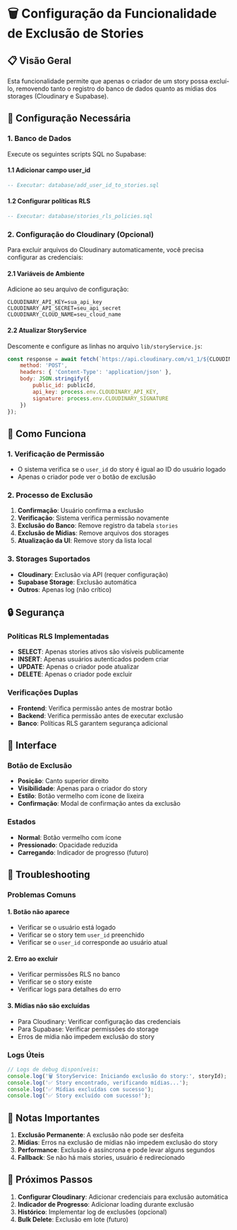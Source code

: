 # 🗑️ Configuração da Funcionalidade de Exclusão de Stories

## 📋 Visão Geral

Esta funcionalidade permite que apenas o criador de um story possa excluí-lo, removendo tanto o registro do banco de dados quanto as mídias dos storages (Cloudinary e Supabase).

## 🔧 Configuração Necessária

### 1. Banco de Dados

Execute os seguintes scripts SQL no Supabase:

#### 1.1 Adicionar campo user_id
```sql
-- Executar: database/add_user_id_to_stories.sql
```

#### 1.2 Configurar políticas RLS
```sql
-- Executar: database/stories_rls_policies.sql
```

### 2. Configuração do Cloudinary (Opcional)

Para excluir arquivos do Cloudinary automaticamente, você precisa configurar as credenciais:

#### 2.1 Variáveis de Ambiente
Adicione ao seu arquivo de configuração:
```env
CLOUDINARY_API_KEY=sua_api_key
CLOUDINARY_API_SECRET=seu_api_secret
CLOUDINARY_CLOUD_NAME=seu_cloud_name
```

#### 2.2 Atualizar StoryService
Descomente e configure as linhas no arquivo `lib/storyService.js`:
```javascript
const response = await fetch(`https://api.cloudinary.com/v1_1/${CLOUDINARY_CLOUD_NAME}/image/destroy`, {
    method: 'POST',
    headers: { 'Content-Type': 'application/json' },
    body: JSON.stringify({
        public_id: publicId,
        api_key: process.env.CLOUDINARY_API_KEY,
        signature: process.env.CLOUDINARY_SIGNATURE
    })
});
```

## 🎯 Como Funciona

### 1. Verificação de Permissão
- O sistema verifica se o `user_id` do story é igual ao ID do usuário logado
- Apenas o criador pode ver o botão de exclusão

### 2. Processo de Exclusão
1. **Confirmação**: Usuário confirma a exclusão
2. **Verificação**: Sistema verifica permissão novamente
3. **Exclusão do Banco**: Remove registro da tabela `stories`
4. **Exclusão de Mídias**: Remove arquivos dos storages
5. **Atualização da UI**: Remove story da lista local

### 3. Storages Suportados
- **Cloudinary**: Exclusão via API (requer configuração)
- **Supabase Storage**: Exclusão automática
- **Outros**: Apenas log (não crítico)

## 🔒 Segurança

### Políticas RLS Implementadas
- **SELECT**: Apenas stories ativos são visíveis publicamente
- **INSERT**: Apenas usuários autenticados podem criar
- **UPDATE**: Apenas o criador pode atualizar
- **DELETE**: Apenas o criador pode excluir

### Verificações Duplas
- **Frontend**: Verifica permissão antes de mostrar botão
- **Backend**: Verifica permissão antes de executar exclusão
- **Banco**: Políticas RLS garantem segurança adicional

## 🎨 Interface

### Botão de Exclusão
- **Posição**: Canto superior direito
- **Visibilidade**: Apenas para o criador do story
- **Estilo**: Botão vermelho com ícone de lixeira
- **Confirmação**: Modal de confirmação antes da exclusão

### Estados
- **Normal**: Botão vermelho com ícone
- **Pressionado**: Opacidade reduzida
- **Carregando**: Indicador de progresso (futuro)

## 🐛 Troubleshooting

### Problemas Comuns

#### 1. Botão não aparece
- Verificar se o usuário está logado
- Verificar se o story tem `user_id` preenchido
- Verificar se o `user_id` corresponde ao usuário atual

#### 2. Erro ao excluir
- Verificar permissões RLS no banco
- Verificar se o story existe
- Verificar logs para detalhes do erro

#### 3. Mídias não são excluídas
- Para Cloudinary: Verificar configuração das credenciais
- Para Supabase: Verificar permissões do storage
- Erros de mídia não impedem exclusão do story

### Logs Úteis
```javascript
// Logs de debug disponíveis:
console.log('🗑️ StoryService: Iniciando exclusão do story:', storyId);
console.log('✅ Story encontrado, verificando mídias...');
console.log('✅ Mídias excluídas com sucesso');
console.log('✅ Story excluído com sucesso!');
```

## 📝 Notas Importantes

1. **Exclusão Permanente**: A exclusão não pode ser desfeita
2. **Mídias**: Erros na exclusão de mídias não impedem exclusão do story
3. **Performance**: Exclusão é assíncrona e pode levar alguns segundos
4. **Fallback**: Se não há mais stories, usuário é redirecionado

## 🔄 Próximos Passos

1. **Configurar Cloudinary**: Adicionar credenciais para exclusão automática
2. **Indicador de Progresso**: Adicionar loading durante exclusão
3. **Histórico**: Implementar log de exclusões (opcional)
4. **Bulk Delete**: Exclusão em lote (futuro)

